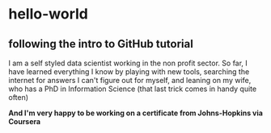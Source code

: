 # hello-world
## following the intro to GitHub tutorial

I am a self styled data scientist working in the non profit sector. So far, I have learned everything I know by playing with new tools, searching the internet for answers I can't figure out for myself, and leaning on my wife, who has a PhD in Information Science (that last trick comes in handy quite often)

**And I'm very happy to be working on a certificate from Johns-Hopkins via Coursera**
